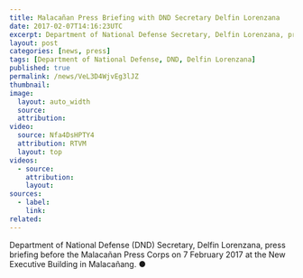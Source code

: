 ```yaml
---
title: Malacañan Press Briefing with DND Secretary Delfin Lorenzana
date: 2017-02-07T14:16:23UTC
excerpt: Department of National Defense Secretary, Delfin Lorenzana, press briefing before the Malacañan Press Corps on 7 February 2017.
layout: post
categories: [news, press]
tags: [Department of National Defense, DND, Delfin Lorenzana]
published: true
permalink: /news/VeL3D4WjvEg3lJZ
thumbnail:
image:
  layout: auto_width
  source: 
  attribution: 
video:
  source: Nfa4DsHPTY4
  attribution: RTVM
  layout: top
videos:
  - source: 
    attribution: 
    layout: 
sources:
  - label:
    link:
related:
---
```


Department of National Defense  (DND) Secretary, Delfin Lorenzana, press briefing before the Malacañan Press Corps on 7 February 2017 at the New Executive Building in Malacañang.
&#x25cf;
